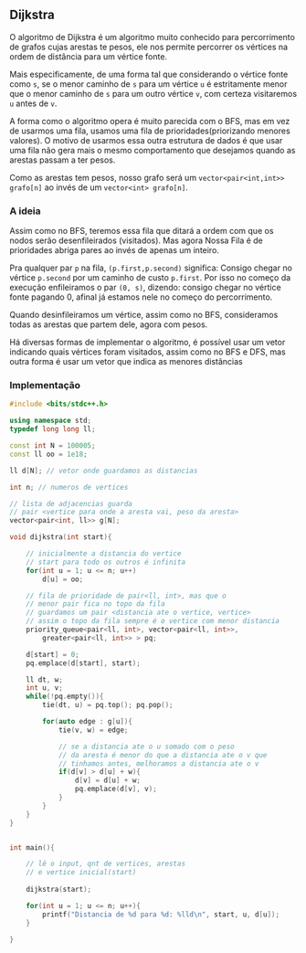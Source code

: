 ## Dijkstra

O algoritmo de Dijkstra é um algoritmo muito conhecido para percorrimento de grafos cujas arestas te pesos, ele nos permite percorrer os vértices na ordem de distância para um vértice fonte. 

Mais especificamente, de uma forma tal que considerando o vértice fonte como `s`, se o menor caminho de `s` para um vértice `u` é estritamente menor que o menor caminho de `s` para um outro vértice `v`, com certeza visitaremos `u` antes de `v`.

A forma como o algoritmo opera é muito parecida com o BFS, mas em vez de usarmos uma fila, usamos uma fila de prioridades(priorizando menores valores). O motivo de usarmos essa outra estrutura de dados é que usar uma fila não gera mais o mesmo comportamento que desejamos quando as arestas passam a ter pesos. 

Como as arestas tem pesos, nosso grafo será um `vector<pair<int,int>> grafo[n]` ao invés de um `vector<int> grafo[n]`.

### A ideia

Assim como no BFS, teremos essa fila que ditará a ordem com que os nodos serão desenfileirados (visitados). Mas agora Nossa Fila é de prioridades abriga pares ao invés de apenas um inteiro.

Pra qualquer par `p` na fila, `(p.first,p.second)` significa: Consigo chegar no vértice `p.second` por um caminho de custo `p.first`. Por isso no começo da execução enfileiramos o par `(0, s)`, dizendo: consigo chegar no vértice fonte pagando 0, afinal já estamos nele no começo do percorrimento.

Quando desinfileiramos um vértice, assim como no BFS, consideramos todas as arestas que partem dele, agora com pesos. 



Há diversas formas de implementar o algoritmo, é possível usar um vetor indicando quais vértices foram visitados, assim como no BFS e DFS, mas outra forma é usar um vetor que indica as menores distâncias


### Implementação

```c++
#include <bits/stdc++.h>

using namespace std;
typedef long long ll;

const int N = 100005;
const ll oo = 1e18;

ll d[N]; // vetor onde guardamos as distancias

int n; // numeros de vertices

// lista de adjacencias guarda
// pair <vertice para onde a aresta vai, peso da aresta>
vector<pair<int, ll>> g[N];

void dijkstra(int start){

	// inicialmente a distancia do vertice
	// start para todo os outros é infinita
	for(int u = 1; u <= n; u++)
		d[u] = oo;

	// fila de prioridade de pair<ll, int>, mas que o
	// menor pair fica no topo da fila
	// guardamos um pair <distancia ate o vertice, vertice>
	// assim o topo da fila sempre é o vertice com menor distancia
	priority_queue<pair<ll, int>, vector<pair<ll, int>>,
		greater<pair<ll, int>> > pq;

	d[start] = 0;
	pq.emplace(d[start], start);

	ll dt, w;
	int u, v;
	while(!pq.empty()){
		tie(dt, u) = pq.top(); pq.pop();

		for(auto edge : g[u]){
			tie(v, w) = edge;

			// se a distancia ate o u somado com o peso
			// da aresta é menor do que a distancia ate o v que
			// tinhamos antes, melhoramos a distancia ate o v
			if(d[v] > d[u] + w){
				d[v] = d[u] + w;
				pq.emplace(d[v], v);
			}
		}
	}
}


int main(){

	// lê o input, qnt de vertices, arestas
	// e vertice inicial(start)
	
	dijkstra(start);

	for(int u = 1; u <= n; u++){
		printf("Distancia de %d para %d: %lld\n", start, u, d[u]);
	}

}
```
